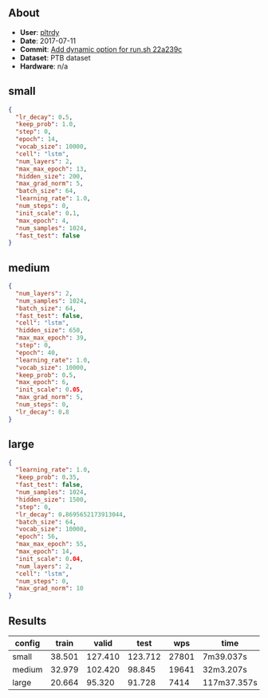 ## About
 * **User**: [pltrdy](https://github.com/pltrdy)
 * **Date**: 2017-07-11
 * **Commit**: [Add dynamic option for run.sh 22a239c](https://github.com/pltrdy/tf_rnnlm/commit/22a239cd8d449328095a00997edc6aeb1d60ac0a)
 * **Dataset**: PTB dataset
 * **Hardware**: n/a

## small

```json
{
  "lr_decay": 0.5,
  "keep_prob": 1.0,
  "step": 0,
  "epoch": 14,
  "vocab_size": 10000,
  "cell": "lstm",
  "num_layers": 2,
  "max_max_epoch": 13,
  "hidden_size": 200,
  "max_grad_norm": 5,
  "batch_size": 64,
  "learning_rate": 1.0,
  "num_steps": 0,
  "init_scale": 0.1,
  "max_epoch": 4,
  "num_samples": 1024,
  "fast_test": false
}
```

## medium

```json
{
  "num_layers": 2,
  "num_samples": 1024,
  "batch_size": 64,
  "fast_test": false,
  "cell": "lstm",
  "hidden_size": 650,
  "max_max_epoch": 39,
  "step": 0,
  "epoch": 40,
  "learning_rate": 1.0,
  "vocab_size": 10000,
  "keep_prob": 0.5,
  "max_epoch": 6,
  "init_scale": 0.05,
  "max_grad_norm": 5,
  "num_steps": 0,
  "lr_decay": 0.8
}
```

## large

```json
{
  "learning_rate": 1.0,
  "keep_prob": 0.35,
  "fast_test": false,
  "num_samples": 1024,
  "hidden_size": 1500,
  "step": 0,
  "lr_decay": 0.8695652173913044,
  "batch_size": 64,
  "vocab_size": 10000,
  "epoch": 56,
  "max_max_epoch": 55,
  "max_epoch": 14,
  "init_scale": 0.04,
  "num_layers": 2,
  "cell": "lstm",
  "num_steps": 0,
  "max_grad_norm": 10
}
```

## Results
|config|train|valid|test|wps|time|
|---|---|---|---|---|---|
|small|38.501|127.410|123.712|27801|7m39.037s|
|medium|32.979|102.420|98.845|19641|32m3.207s|
|large|20.664|95.320|91.728|7414|117m37.357s|

